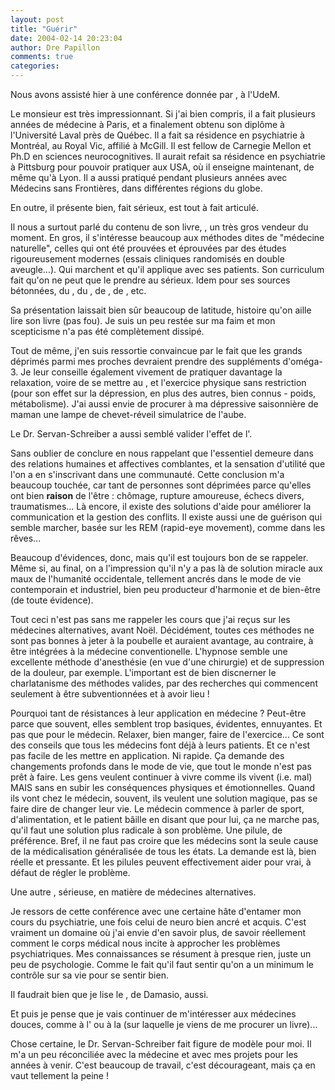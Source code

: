 ```yaml
---
layout: post
title: "Guérir"
date: 2004-02-14 20:23:04
author: Dre Papillon
comments: true
categories: 
---
```



Nous avons assisté hier à une conférence donnée par , à l'UdeM.

Le monsieur est très impressionnant.  Si j'ai bien compris, il a fait plusieurs années de médecine à Paris, et a finalement obtenu son diplôme à l'Université Laval près de Québec.  Il a fait sa résidence en psychiatrie à Montréal, au Royal Vic, affilié à McGill.  Il est fellow de Carnegie Mellon et Ph.D en sciences neurocognitives.  Il aurait refait sa résidence en psychiatrie à Pittsburg pour pouvoir pratiquer aux USA, où il enseigne maintenant, de même qu'à Lyon.  Il a aussi pratiqué pendant plusieurs années avec Médecins sans Frontières, dans différentes régions du globe.

En outre, il présente bien, fait sérieux, est tout à fait articulé.

Il nous a surtout parlé du contenu de son livre, , un très gros vendeur du moment.  En gros, il s'intéresse beaucoup aux méthodes dites de "médecine naturelle", celles qui ont été prouvées et éprouvées par des études rigoureusement modernes (essais cliniques randomisés en double aveugle...).  Qui marchent et qu'il applique avec ses patients.  Son curriculum fait qu'on ne peut que le prendre au sérieux.  Idem pour ses sources bétonnées, du , du , de , de , etc.

Sa présentation laissait bien sûr beaucoup de latitude, histoire qu'on aille lire son livre (pas fou).  Je suis un peu restée sur ma faim et mon scepticisme n'a pas été complètement dissipé.

Tout de même, j'en suis ressortie convaincue par le fait que les grands déprimés parmi mes proches devraient prendre des suppléments d'oméga-3.  Je leur conseille également vivement de pratiquer davantage la relaxation, voire de se mettre au , et l'exercice physique sans restriction (pour son effet sur la dépression, en plus des autres, bien connus - poids, métabolisme).  J'ai aussi envie de procurer à ma dépressive saisonnière de maman une lampe de chevet-réveil simulatrice de l'aube.

Le Dr. Servan-Schreiber a aussi semblé valider l'effet de l'.

Sans oublier de conclure en nous rappelant que l'essentiel demeure dans des relations humaines et affectives comblantes, et la sensation d'utilité que l'on a en s'inscrivant dans une communauté.  Cette conclusion m'a beaucoup touchée, car tant de personnes sont déprimées parce qu'elles ont bien **raison** de l'être : chômage, rupture amoureuse, échecs divers, traumatismes...  Là encore, il existe des solutions d'aide pour améliorer la communication et la gestion des conflits.  Il existe aussi une  de guérison qui semble marcher, basée sur les REM (rapid-eye movement), comme dans les rêves...

Beaucoup d'évidences, donc, mais qu'il est toujours bon de se rappeler.  Même si, au final, on a l'impression qu'il n'y a pas là de solution miracle aux maux de l'humanité occidentale, tellement ancrés dans le mode de vie contemporain et industriel, bien peu producteur d'harmonie et de bien-être (de toute évidence).

Tout ceci n'est pas sans me rappeler les cours que j'ai reçus sur les médecines alternatives, avant Noël.  Décidément, toutes ces méthodes ne sont pas bonnes à jeter à la poubelle et auraient avantage, au contraire, à être intégrées à la médecine conventionelle.  L'hypnose semble une excellente méthode d'anesthésie (en vue d'une chirurgie) et de suppression de la douleur, par exemple.  L'important est de bien discnerner le charlatanisme des méthodes valides, par des recherches qui commencent seulement à être subventionnées et à avoir lieu !

Pourquoi tant de résistances à leur application en médecine ?  Peut-être parce que souvent, elles semblent trop basiques, évidentes, ennuyantes.  Et pas que pour le médecin.  Relaxer, bien manger, faire de l'exercice...  Ce sont des conseils que tous les médecins font déjà à leurs patients.  Et ce n'est pas facile de les mettre en application.  Ni rapide.  Ça demande des changements profonds dans le mode de vie, que tout le monde n'est pas prêt à faire.  Les gens veulent continuer à vivre comme ils vivent (i.e. mal) MAIS sans en subir les conséquences physiques et émotionnelles.  Quand ils vont chez le médecin, souvent, ils veulent une solution magique, pas se faire dire de changer leur vie.  Le médecin commence à parler de sport, d'alimentation, et le patient bâille en disant que pour lui, ça ne marche pas, qu'il faut une solution plus radicale à son problème.  Une pilule, de préférence.  Bref, il ne faut pas croire que les médecins sont la seule cause de la médicalisation généralisée de tous les états.  La demande est là, bien réelle et pressante.  Et les pilules peuvent effectivement aider pour vrai, à défaut de régler le problème.

Une autre , sérieuse, en matière de médecines alternatives.

Je ressors de cette conférence avec une certaine hâte d'entamer mon cours du psychiatrie, une fois celui de neuro bien ancré et acquis.  C'est vraiment un domaine où j'ai envie d'en savoir plus, de savoir réellement comment le corps médical nous incite à approcher les problèmes psychiatriques.  Mes connaissances se résument à presque rien, juste un peu de psychologie.  Comme le fait qu'il faut sentir qu'on a un minimum le contrôle sur sa vie pour se sentir bien.

Il faudrait bien que je lise le , de Damasio, aussi.

Et puis je pense que je vais continuer de m'intéresser aux médecines douces, comme à l' ou à la  (sur laquelle je viens de me procurer un livre)...

Chose certaine, le Dr. Servan-Schreiber fait figure de modèle pour moi.  Il m'a un peu réconciliée avec la médecine et avec mes projets pour les années à venir.  C'est beaucoup de travail, c'est décourageant, mais ça en vaut tellement la peine !